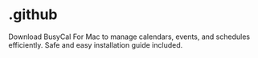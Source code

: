 # .github
Download BusyCal For Mac to manage calendars, events, and schedules efficiently. Safe and easy installation guide included.
